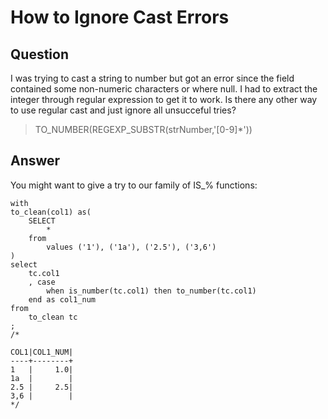 # How to Ignore Cast Errors

## Question
I was trying to cast a string to number but got an error since the field contained some non-numeric characters or where null.
I had to extract the integer through regular expression to get it to work. Is there any other way to use regular cast and just ignore all unsucceful tries? 

>TO_NUMBER(REGEXP_SUBSTR(strNumber,'[0-9]*'))
## Answer
You might want to give a try to our family of IS_% functions:
```
with  
to_clean(col1) as(  
	SELECT  
		*  
	from  
		values ('1'), ('1a'), ('2.5'), ('3,6')  
)  
select  
	tc.col1  
	, case  
		when is_number(tc.col1) then to_number(tc.col1)  
	end as col1_num  
from  
	to_clean tc  
;  
/*  

COL1|COL1_NUM|  
----+--------+  
1   |     1.0|  
1a  |        |  
2.5 |     2.5|   
3,6 |        |  
*/  

```